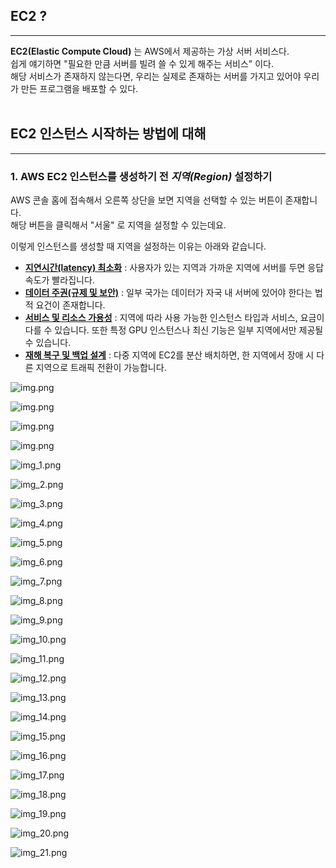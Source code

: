 ## EC2 ?

---

**EC2(Elastic Compute Cloud)** 는 AWS에서 제공하는 가상 서버 서비스다.  
쉽게 얘기하면 "필요한 만큼 서버를 빌려 쓸 수 있게 해주는 서비스" 이다.  
해당 서비스가 존재하지 않는다면, 우리는 실제로 존재하는 서버를 가지고 있어야 우리가 만든 프로그램을 배포할 수 있다.
<br><br>

## EC2 인스턴스 시작하는 방법에 대해

--- 

### 1. AWS EC2 인스턴스를 생성하기 전 *지역(Region)* 설정하기
AWS 콘솔 홈에 접속해서 오른쪽 상단을 보면 지역을 선택할 수 있는 버튼이 존재합니다.  
해당 버튼을 클릭해서 "서울" 로 지역을 설정할 수 있는데요.  
  
이렇게 인스턴스를 생성할 때 지역을 설정하는 이유는 아래와 같습니다.  
- <u>**지연시간(latency) 최소화**</u> : 사용자가 있는 지역과 가까운 지역에 서버를 두면 응답 속도가 빨라집니다.
- <u>**데이터 주권(규제 및 보안)**</u> : 일부 국가는 데이터가 자국 내 서버에 있어야 한다는 법적 요건이 존재합니다.
- <u>**서비스 및 리소스 가용성**</u> : 지역에 따라 사용 가능한 인스턴스 타입과 서비스, 요금이 다를 수 있습니다. 또한 특정 GPU 인스턴스나 최신 기능은 일부 지역에서만 제공될 수 있습니다.
- <u>**재해 복구 및 백업 설계**</u> : 다중 지역에 EC2를 분산 배치하면, 한 지역에서 장애 시 다른 지역으로 트래픽 전환이 가능합니다.

![img.png](images/ec2_1.png) 

![img.png](images/ec2_2.png)

![img.png](images/ec2_3.png)

![img.png](img.png)

![img_1.png](img_1.png)

![img_2.png](img_2.png)

![img_3.png](img_3.png)

![img_4.png](img_4.png)

![img_5.png](img_5.png)

![img_6.png](img_6.png)

![img_7.png](img_7.png)

![img_8.png](img_8.png)

![img_9.png](img_9.png)

![img_10.png](img_10.png)

![img_11.png](img_11.png)

![img_12.png](img_12.png)

![img_13.png](img_13.png)

![img_14.png](img_14.png)

![img_15.png](img_15.png)

![img_16.png](img_16.png)

![img_17.png](img_17.png)

![img_18.png](img_18.png)

![img_19.png](img_19.png)

![img_20.png](img_20.png)

![img_21.png](img_21.png)